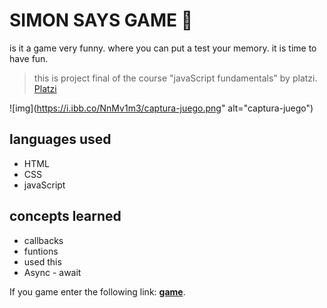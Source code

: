 # SIMON SAYS GAME 💚

is it a game very funny. where you can put a test your memory. it is time to have fun.

> this is project final of the course "javaScript fundamentals" by platzi. [Platzi](https://platzi.com/ "Platzi")

![img](https://i.ibb.co/NnMv1m3/captura-juego.png" alt="captura-juego")

## languages ​​used

- HTML
- CSS
- javaScript

## concepts learned

- callbacks
- funtions
- used this
- Async - await

If you game enter the following link: [**game**](https://github.com "game").
